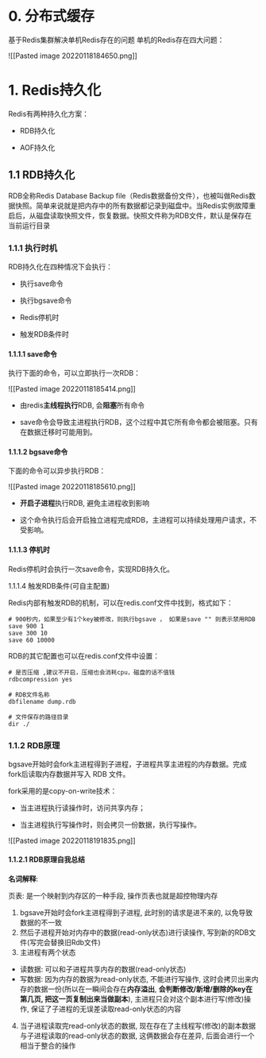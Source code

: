 # 0. 分布式缓存

基于Redis集群解决单机Redis存在的问题
单机的Redis存在四大问题：

![[Pasted image 20220118184650.png]]

# 1. Redis持久化

Redis有两种持久化方案：

-   RDB持久化
    
-   AOF持久化

## 1.1 RDB持久化

RDB全称Redis Database Backup file（Redis数据备份文件），也被叫做Redis数据快照。简单来说就是把内存中的所有数据都记录到磁盘中。当Redis实例故障重启后，从磁盘读取快照文件，恢复数据。快照文件称为RDB文件，默认是保存在当前运行目录

### 1.1.1 执行时机

RDB持久化在四种情况下会执行：

-   执行save命令
    
-   执行bgsave命令
    
-   Redis停机时
    
-   触发RDB条件时

#### 1.1.1.1 save命令

执行下面的命令，可以立即执行一次RDB：

![[Pasted image 20220118185414.png]]

- 由redis**主线程执行**RDB, 会**阻塞**所有命令

- save命令会导致主进程执行RDB，这个过程中其它所有命令都会被阻塞。只有在数据迁移时可能用到。

#### 1.1.1.2 bgsave命令

下面的命令可以异步执行RDB：

![[Pasted image 20220118185610.png]]

- **开启子进程**执行RDB, 避免主进程收到影响

- 这个命令执行后会开启独立进程完成RDB，主进程可以持续处理用户请求，不受影响。

#### 1.1.1.3 停机时

Redis停机时会执行一次save命令，实现RDB持久化。

1.1.1.4 触发RDB条件(可自主配置)

Redis内部有触发RDB的机制，可以在redis.conf文件中找到，格式如下：

```properties
# 900秒内，如果至少有1个key被修改，则执行bgsave ， 如果是save "" 则表示禁用RDB
save 900 1  
save 300 10  
save 60 10000 
```

RDB的其它配置也可以在redis.conf文件中设置：

```properties
# 是否压缩 ,建议不开启，压缩也会消耗cpu，磁盘的话不值钱
rdbcompression yes

# RDB文件名称
dbfilename dump.rdb  

# 文件保存的路径目录
dir ./ 
```

### 1.1.2 RDB原理

bgsave开始时会fork主进程得到子进程，子进程共享主进程的内存数据。完成fork后读取内存数据并写入 RDB 文件。

fork采用的是copy-on-write技术：

-   当主进程执行读操作时，访问共享内存；
    
-   当主进程执行写操作时，则会拷贝一份数据，执行写操作。


![[Pasted image 20220118191835.png]]

#### 1.1.2.1 RDB原理自我总结

**名词解释**:

页表: 是一个映射到内存区的一种手段, 操作页表也就是超控物理内存

1. bgsave开始时会fork主进程得到子进程, 此时别的请求是进不来的, 以免导致数据的不一致
2. 然后子进程开始对内存中的数据(read-only状态)进行读操作, 写到新的RDB文件(写完会替换旧Rdb文件)
3. 主进程有两个状态
- 读数据: 可以和子进程共享内存的数据(read-only状态)
- 写数据: 因为内存的数据为read-only状态, 不能进行写操作, 这时会拷贝出来内存的数据一份(所以在一瞬间会存在**内存溢出**, **会判断修改/新增/删除的key在第几页, 把这一页复制出来当做副本**), 主进程只会对这个副本进行写(修改)操作, 保证了子进程的无误差读取read-only状态的内容
4. 当子进程读取完read-only状态的数据, 现在存在了主线程写(修改)的副本数据与子进程读取的read-only状态的数据, 这俩数据会存在差异, 后面会进行一个相当于整合的操作

